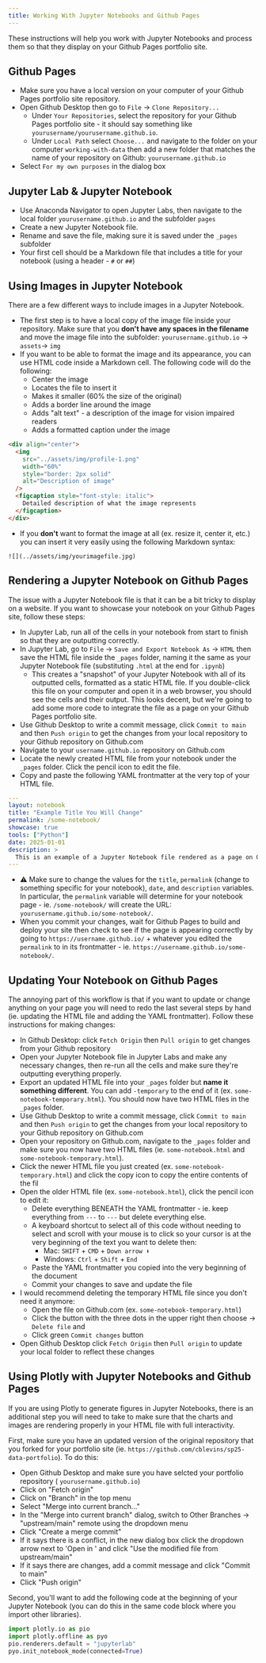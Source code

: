 ```yaml
---
title: Working With Jupyter Notebooks and Github Pages
---
```


These instructions will help you work with Jupyter Notebooks and process them so that they display on your Github Pages portfolio site.

## Github Pages

- Make sure you have a local version on your computer of your Github Pages portfolio site repository.
- Open Github Desktop then go to `File` -> `Clone Repository...`
  - Under `Your Repositories`, select the repository for your Github Pages portfolio site - it should say something like `yourusername/yourusername.github.io`.
  - Under `Local Path` select `Choose...` and navigate to the folder on your computer `working-with-data` then add a new folder that matches the name of your repository on Github: `yourusername.github.io`
- Select `For my own purposes` in the dialog box

## Jupyter Lab & Jupyter Notebook

- Use Anaconda Navigator to open Jupyter Labs, then navigate to the local folder `yourusername.github.io` and the subfolder `pages`
- Create a new Jupyter Notebook file.
- Rename and save the file, making sure it is saved under the `_pages` subfolder
- Your first cell should be a Markdown file that includes a title for your notebook (using a header - `#` or `##`)

## Using Images in Jupyter Notebook

There are a few different ways to include images in a Jupyter Notebook.

- The first step is to have a local copy of the image file inside your repository. Make sure that you **don't have any spaces in the filename** and move the image file into the subfolder: `yourusername.github.io` -> `assets`-> `img`
- If you want to be able to format the image and its appearance, you can use HTML code inside a Markdown cell. The following code will do the following:
  - Center the image
  - Locates the file to insert it
  - Makes it smaller (60% the size of the original)
  - Adds a border line around the image
  - Adds "alt text" - a description of the image for vision impaired readers
  - Adds a formatted caption under the image

```html
<div align="center">
  <img
    src="../assets/img/profile-1.png"
    width="60%"
    style="border: 2px solid"
    alt="Description of image"
  />
  <figcaption style="font-style: italic">
    Detailed description of what the image represents
  </figcaption>
</div>
```

- If you **don't** want to format the image at all (ex. resize it, center it, etc.) you can insert it very easily using the following Markdown syntax:

```
![](../assets/img/yourimagefile.jpg)
```

## Rendering a Jupyter Notebook on Github Pages

The issue with a Jupyter Notebook file is that it can be a bit tricky to display on a website. If you want to showcase your notebook on your Github Pages site, follow these steps:

- In Jupyter Lab, run all of the cells in your notebook from start to finish so that they are outputting correctly.
- In Jupyter Lab, go to `File` -> `Save and Export Notebook As` -> `HTML` then save the HTML file inside the `_pages` folder, naming it the same as your Jupyter Notebook file (substituting `.html` at the end for `.ipynb`)
  - This creates a "snapshot" of your Jupyter Notebook with all of its outputted cells, formatted as a static HTML file. If you double-click this file on your computer and open it in a web browser, you should see the cells and their output. This looks decent, but we're going to add some more code to integrate the file as a page on your Github Pages portfolio site.
- Use Github Desktop to write a commit message, click `Commit to main` and then `Push origin` to get the changes from your local repository to your Github repository on Github.com
- Navigate to your `username.github.io` repository on Github.com
- Locate the newly created HTML file from your notebook under the `_pages` folder. Click the pencil icon to edit the file.
- Copy and paste the following YAML frontmatter at the very top of your HTML file.

```yaml
---
layout: notebook
title: "Example Title You Will Change"
permalink: /some-notebook/
showcase: true
tools: ["Python"]
date: 2025-01-01
description: >
  This is an example of a Jupyter Notebook file rendered as a page on Github Pages.
---
```

- ⚠️ Make sure to change the values for the `title`, `permalink` (change to something specific for your notebook), `date`, and `description` variables. In particular, the `permalink` variable will determine for your notebook page - ie. `/some-notebook/` will create the URL: `yourusername.github.io/some-notebook/`.
- When you commit your changes, wait for Github Pages to build and deploy your site then check to see if the page is appearing correctly by going to `https://username.github.io/` + whatever you edited the `permalink` to in its frontmatter - ie. `https://username.github.io/some-notebook/`.

## Updating Your Notebook on Github Pages

The annoying part of this workflow is that if you want to update or change anything on your page you will need to redo the last several steps by hand (ie. updating the HTML file and adding the YAML frontmatter). Follow these instructions for making changes:

- In Github Desktop: click `Fetch Origin` then `Pull origin` to get changes from your Github repository
- Open your Jupyter Notebook file in Jupyter Labs and make any necessary changes, then re-run all the cells and make sure they're outputting everything properly.
- Export an updated HTML file into your `_pages` folder but **name it something different**. You can add `-temporary` to the end of it (ex. `some-notebook-temporary.html`). You should now have two HTML files in the `_pages` folder.
- Use Github Desktop to write a commit message, click `Commit to main` and then `Push origin` to get the changes from your local repository to your Github repository on Github.com
- Open your repository on Github.com, navigate to the `_pages` folder and make sure you now have two HTML files (ie. `some-notebook.html` and `some-notebook-temporary.html`).
- Click the newer HTML file you just created (ex. `some-notebook-temporary.html`) and click the copy icon <i class="fa-solid fa-copy"></i> to copy the entire contents of the fil
- Open the older HTML file (ex. `some-notebook.html`), click the pencil icon <i class="fa-solid fa-copy"></i> to edit it:
  - Delete everything BENEATH the YAML frontmatter - ie. keep everything from `---` to `---` but delete everything else.
  - A keyboard shortcut to select all of this code without needing to select and scroll with your mouse is to click so your cursor is at the very beginning of the text you want to delete then:
    - Mac: `SHIFT` + `CMD` + `Down arrow ⬇️`
    - Windows: `Ctrl` + `Shift` + `End`
  - Paste the YAML frontmatter you copied into the very beginning of the document
  - Commit your changes to save and update the file
- I would recommend deleting the temporary HTML file since you don't need it anymore:
  - Open the file on Github.com (ex. `some-notebook-temporary.html`)
  - Click the button with the three dots in the upper right then choose -> `Delete file` and
  - Click green `Commit changes` button
- Open Github Desktop click `Fetch Origin` then `Pull origin` to update your local folder to reflect these changes

## Using Plotly with Jupyter Notebooks and Github Pages

If you are using Plotly to generate figures in Jupyter Notebooks, there is an additional step you will need to take to make sure that the charts and images are rendering properly in your HTML file with full interactivity.

First, make sure you have an updated version of the original repository that you forked for your portfolio site (ie. `https://github.com/cblevins/sp25-data-portfolio`). To do this:

- Open Github Desktop and make sure you have selcted your portfolio repository ( `yourusername.github.io`)
- Click on "Fetch origin"
- Click on "Branch" in the top menu
- Select "Merge into current branch..."
- In the "Merge into current branch" dialog, switch to Other Branches -> "upstream/main" remote using the dropdown menu
- Click "Create a merge commit"
- If it says there is a conflict, in the new dialog box click the dropdown arrow next to 'Open in ' and click "Use the modified file from upstream/main"
- If it says there are changes, add a commit message and click "Commit to main"
- Click "Push origin"

Second, you'll want to add the following code at the beginning of your Jupyter Notebook (you can do this in the same code block where you import other libraries).

```python
import plotly.io as pio
import plotly.offline as pyo
pio.renderers.default = "jupyterlab"
pyo.init_notebook_mode(connected=True)
```
